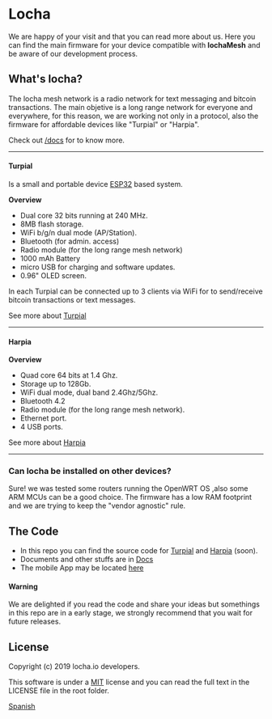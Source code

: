 # Locha
We are happy of your visit and that you can read more about us. Here you can find the main firmware for your device compatible with **lochaMesh** and be aware of our development process.

## What's locha?
The locha mesh network is a radio network for text messaging and bitcoin transactions.
The main objetive is a long range network for everyone and everywhere, for this reason, we are working not only in a protocol, also the firmware for affordable devices like "Turpial" or "Harpia".

Check out [/docs](docs) for to know more.

---

#### Turpial
Is a small and portable device [ESP32](https://www.espressif.com/en/products/hardware/esp-wroom-32/overview) based system.

**Overview**
- Dual core 32 bits running at 240 MHz.
- 8MB flash storage.
- WiFi b/g/n dual mode (AP/Station).
- Bluetooth (for admin. access)
- Radio module (for the long range mesh network)
- 1000 mAh Battery
- micro USB for charging and software updates.
- 0.96" OLED screen.
 
In each Turpial can be connected up to 3 clients via WiFi for to send/receive bitcoin transactions or text messages.

See more about [Turpial](Turpial) 

---

#### Harpia

**Overview**
- Quad core 64 bits at 1.4 Ghz.
- Storage up to 128Gb.
- WiFi dual mode, dual band 2.4Ghz/5Ghz.
- Bluetooth 4.2
- Radio module (for the long range mesh network).
- Ethernet port.
- 4 USB ports.

See more about [Harpia](Harpia)

---

### Can locha be installed on other devices?

Sure! we was tested some routers running the OpenWRT OS ,also some ARM MCUs can be a good choice. The firmware has a low RAM footprint and we are trying to keep the "vendor agnostic" rule.

## The Code
* In this repo you can find the source code for [Turpial](Turpial) and [Harpia](Harpia) (soon).
* Documents and other stuffs are in [Docs](docs)
* The mobile App may be located [here](https://)

#### Warning
We are delighted if you read the code and share your ideas but somethings in this repo are in a early stage, we strongly recommend that you wait for future releases.

## License
Copyright (c) 2019 locha.io developers.

This software is under a [MIT](LICENSE) license and you can read the full text in the LICENSE file in the root folder.

[Spanish](README_ES.md)
